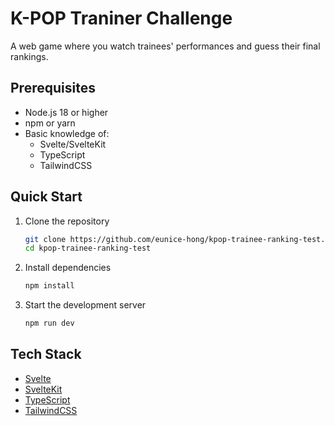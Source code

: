 # K-POP Traniner Challenge

A web game where you watch trainees' performances and guess their final rankings.

## Prerequisites

- Node.js 18 or higher
- npm or yarn
- Basic knowledge of:
  - Svelte/SvelteKit
  - TypeScript
  - TailwindCSS

## Quick Start

1. Clone the repository

    ```bash
    git clone https://github.com/eunice-hong/kpop-trainee-ranking-test.git
    cd kpop-trainee-ranking-test
    ```

2. Install dependencies

    ```bash
    npm install
    ```

3. Start the development server

    ```bash
    npm run dev
    ```

## Tech Stack

- [Svelte](https://svelte.dev/)
- [SvelteKit](https://kit.svelte.dev/)
- [TypeScript](https://www.typescriptlang.org/)
- [TailwindCSS](https://tailwindcss.com/)
